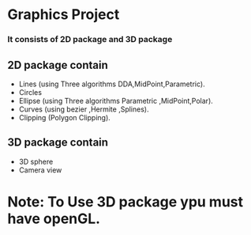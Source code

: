 # Graphics Project


### It consists of 2D package and 3D package


## 2D package contain
* Lines (using Three algorithms DDA,MidPoint,Parametric).
* Circles
* Ellipse (using Three algorithms Parametric ,MidPoint,Polar).
* Curves (using bezier ,Hermite ,Splines).
* Clipping (Polygon Clipping).


## 3D package contain
* 3D sphere
* Camera view

# Note: To Use 3D package ypu must have openGL.
